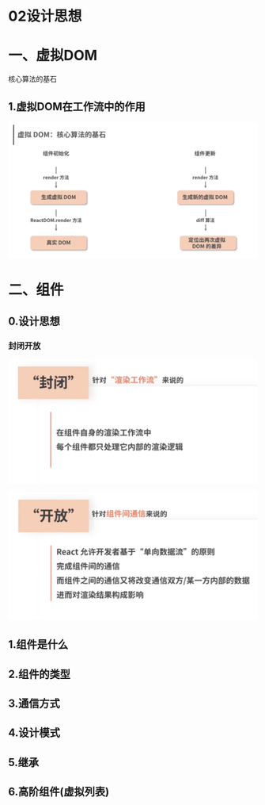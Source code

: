 # 02设计思想

# 一、虚拟DOM

核心算法的基石

## 1.虚拟DOM在工作流中的作用

![image-20231122221947218](./assets/image-20231122221947218.png)

# 二、组件

## 0.设计思想

### 封闭开放

![image-20231122222110708](./assets/image-20231122222110708.png)

![image-20231122222147840](./assets/image-20231122222147840.png)

## 1.组件是什么

## 2.组件的类型

## 3.通信方式

## 4.设计模式

## 5.继承

## 6.高阶组件(虚拟列表)




